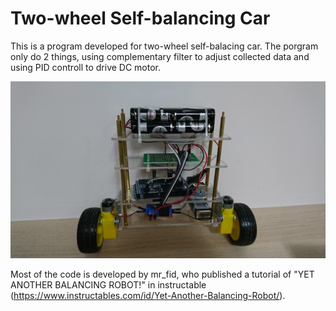 # Two-wheel Self-balancing Car
This is a program developed for two-wheel self-balacing car. The porgram only do 2 things, using complementary filter to adjust collected data and using PID controll to drive DC motor.

[![2wheel_selfbalacing_car](DSC_3393.JPG)](https://www.youtube.com/watch?v=P9LesqNCIhM)

Most of the code is developed by mr_fid, who published a tutorial of "YET ANOTHER BALANCING ROBOT!" in instructable (https://www.instructables.com/id/Yet-Another-Balancing-Robot/).

